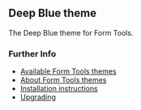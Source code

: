 ## Deep Blue theme

The Deep Blue theme for Form Tools.


### Further Info

- [Available Form Tools themes](https://themes.formtools.org/)
- [About Form Tools themes](https://docs.formtools.org/userdoc/themes/) 
- [Installation instructions](https://docs.formtools.org/userdoc/themes/installing/)
- [Upgrading](https://docs.formtools.org/userdoc/themes/upgrading/)
